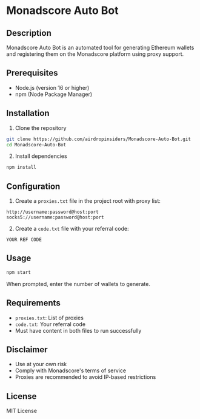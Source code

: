 # Monadscore Auto Bot

## Description
Monadscore Auto Bot is an automated tool for generating Ethereum wallets and registering them on the Monadscore platform using proxy support.

## Prerequisites
- Node.js (version 16 or higher)
- npm (Node Package Manager)

## Installation
1. Clone the repository
```bash
git clone https://github.com/airdropinsiders/Monadscore-Auto-Bot.git
cd Monadscore-Auto-Bot
```

2. Install dependencies
```bash
npm install
```

## Configuration
1. Create a `proxies.txt` file in the project root with proxy list:
```
http://username:password@host:port
socks5://username:password@host:port
```

2. Create a `code.txt` file with your referral code:
```
YOUR REF CODE
```

## Usage
```bash
npm start
```

When prompted, enter the number of wallets to generate.

## Requirements
- `proxies.txt`: List of proxies
- `code.txt`: Your referral code
- Must have content in both files to run successfully

## Disclaimer
- Use at your own risk
- Comply with Monadscore's terms of service
- Proxies are recommended to avoid IP-based restrictions

## License
MIT License